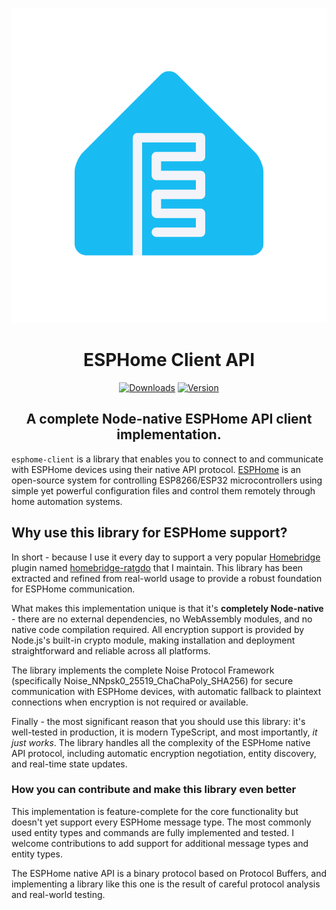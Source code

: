 <SPAN ALIGN="CENTER" STYLE="text-align:center">
<DIV ALIGN="CENTER" STYLE="text-align:center">

[![esphome-client: ESPHome Client API](https://raw.githubusercontent.com/hjdhjd/esphome-client/main/esphome-logo.svg)](https://github.com/hjdhjd/esphome-client)

# ESPHome Client API

[![Downloads](https://img.shields.io/npm/dt/esphome-client?color=%230559C9&logo=icloud&logoColor=%2318BCF2&style=for-the-badge)](https://www.npmjs.com/package/esphome-client)
[![Version](https://img.shields.io/npm/v/esphome-client?color=%230559C9&label=ESPHome%20Client%20API&logo=esphome&logoColor=%2318BCF2&style=for-the-badge)](https://www.npmjs.com/package/esphome-client)

## A complete Node-native ESPHome API client implementation.
</DIV>
</SPAN>

`esphome-client` is a library that enables you to connect to and communicate with ESPHome devices using their native API protocol. [ESPHome](https://esphome.io) is an open-source system for controlling ESP8266/ESP32 microcontrollers using simple yet powerful configuration files and control them remotely through home automation systems.

## Why use this library for ESPHome support?
In short - because I use it every day to support a very popular [Homebridge](https://homebridge.io) plugin named [homebridge-ratgdo](https://www.npmjs.com/package/homebridge-ratgdo) that I maintain. This library has been extracted and refined from real-world usage to provide a robust foundation for ESPHome communication.

What makes this implementation unique is that it's **completely Node-native** - there are no external dependencies, no WebAssembly modules, and no native code compilation required. All encryption support is provided by Node.js's built-in crypto module, making installation and deployment straightforward and reliable across all platforms.

The library implements the complete Noise Protocol Framework (specifically Noise_NNpsk0_25519_ChaChaPoly_SHA256) for secure communication with ESPHome devices, with automatic fallback to plaintext connections when encryption is not required or available.

Finally - the most significant reason that you should use this library: it's well-tested in production, it is modern TypeScript, and most importantly, *it just works*. The library handles all the complexity of the ESPHome native API protocol, including automatic encryption negotiation, entity discovery, and real-time state updates.

### <A NAME="esphome-contribute"></A>How you can contribute and make this library even better
This implementation is feature-complete for the core functionality but doesn't yet support every ESPHome message type. The most commonly used entity types and commands are fully implemented and tested. I welcome contributions to add support for additional message types and entity types.

The ESPHome native API is a binary protocol based on Protocol Buffers, and implementing a library like this one is the result of careful protocol analysis and real-world testing.